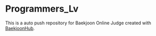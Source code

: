 # Programmers_Lv
This is a auto push repository for Baekjoon Online Judge created with [BaekjoonHub](https://github.com/BaekjoonHub/BaekjoonHub).
